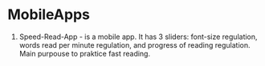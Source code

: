 # MobileApps
1. Speed-Read-App - is a mobile app. It has 3 sliders: font-size regulation, words read per minute regulation, and progress of reading regulation. Main purpouse to praktice fast reading. 
